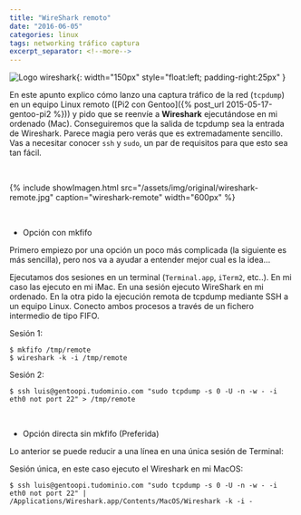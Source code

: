 ```yaml
---
title: "WireShark remoto"
date: "2016-06-05"
categories: linux
tags: networking tráfico captura
excerpt_separator: <!--more-->
---
```


![Logo wireshark](/assets/img/posts/logo-wireshark.svg){: width="150px" style="float:left; padding-right:25px" } 

En este apunto explico cómo lanzo una captura tráfico de la red (`tcpdump`) en un equipo Linux remoto ([Pi2 con Gentoo]({% post_url 2015-05-17-gentoo-pi2 %})) y pido que se reenvíe a **Wireshark** ejecutándose en mi ordenado (Mac). Conseguiremos que la salida de tcpdump sea la entrada de Wireshark. Parece magia pero verás que es extremadamente sencillo. Vas a necesitar conocer `ssh` y `sudo`, un par de requisitos para que esto sea tan fácil. 

<br clear="left"/>
<!--more-->

{% include showImagen.html
    src="/assets/img/original/wireshark-remote.jpg"
    caption="wireshark-remote"
    width="600px"
    %}

<br/>

* Opción con mkfifo

Primero empiezo por una opción un poco más complicada (la siguiente es más sencilla), pero nos va a ayudar a entender mejor cual es la idea... 

Ejecutamos dos sesiones en un terminal (`Terminal.app`, `iTerm2`, etc..). En mi caso las ejecuto en mi iMac. En una sesión ejecuto WireShark en mi ordenado. En la otra pido la ejecución remota de tcpdump mediante SSH a un equipo Linux. Conecto ambos procesos a través de un fichero intermedio de tipo FIFO.

Sesión 1: 

```console
$ mkfifo /tmp/remote
$ wireshark -k -i /tmp/remote
```

Sesión 2:

```console
$ ssh luis@gentoopi.tudominio.com "sudo tcpdump -s 0 -U -n -w - -i eth0 not port 22" > /tmp/remote
```

<br/>

* Opción directa sin mkfifo (Preferida)

Lo anterior se puede reducir a una línea en una única sesión de Terminal:

Sesión única, en este caso ejecuto el Wireshark en mi MacOS:

```console
$ ssh luis@gentoopi.tudominio.com "sudo tcpdump -s 0 -U -n -w - -i eth0 not port 22" | /Applications/Wireshark.app/Contents/MacOS/Wireshark -k -i -
```
